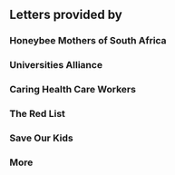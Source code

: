 ## Letters provided by 

### Honeybee Mothers of South Africa

### Universities Alliance

### Caring Health Care Workers

### The Red List

### Save Our Kids

### More

